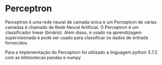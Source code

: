 # Perceptron

Perceptron é uma rede neural de camada única e um Perceptron de várias camadas é chamado de Rede Neural Artificial. O Perceptron é um classificador linear (binário). Além disso, é usado na aprendizagem supervisionada e pode ser usado para classificar os dados de entrada fornecidos.

Para a implementação do Perceptron foi utilizado a linguagem python 3.7.2 com as bibliootecas pandas e numpy

